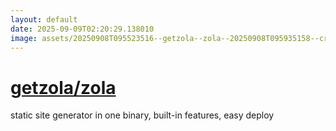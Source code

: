 ```yaml
---
layout: default
date: 2025-09-09T02:20:29.138010
image: assets/20250908T095523516--getzola--zola--20250908T095935158--cropped.png
---
```


# [getzola/zola](https://github.com/getzola/zola)

static site generator in one binary, built-in features, easy deploy
